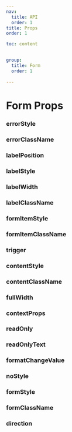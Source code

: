 ```yaml
---
nav: 
  title: API
  order: 1
title: Props
order: 1

toc: content
  

group:
  title: Form
  order: 1
  
---
```


# Form Props 
### errorStyle
<APIWrap apiInstance="{&quot;defaultValue&quot;:null,&quot;name&quot;:&quot;errorStyle&quot;,&quot;type&quot;:{&quot;name&quot;:&quot;CSSInterpolation&quot;},&quot;tags&quot;:{&quot;localKey&quot;:&quot;API.form.global.props.form.share.errorStyle&quot;,&quot;description&quot;:&quot;Error message style, supports object nesting writing method&quot;}}" ></APIWrap>
### errorClassName
<APIWrap apiInstance="{&quot;defaultValue&quot;:null,&quot;name&quot;:&quot;errorClassName&quot;,&quot;type&quot;:{&quot;name&quot;:&quot;string&quot;},&quot;tags&quot;:{&quot;description&quot;:&quot;Error prompt class name.&quot;,&quot;localKey&quot;:&quot;API.form.global.props.form.share.errorClass&quot;,&quot;version&quot;:&quot;1.3.4&quot;}}" ></APIWrap>
### labelPosition
<APIWrap apiInstance="{&quot;defaultValue&quot;:{&quot;value&quot;:&quot;row&quot;},&quot;name&quot;:&quot;labelPosition&quot;,&quot;type&quot;:{&quot;name&quot;:&quot;\&quot;row\&quot; | \&quot;top\&quot;&quot;},&quot;tags&quot;:{&quot;localKey&quot;:&quot;API.form.global.props.form.share.labelPosition&quot;,&quot;description&quot;:&quot;label position&quot;}}" ></APIWrap>
### labelStyle
<APIWrap apiInstance="{&quot;defaultValue&quot;:null,&quot;name&quot;:&quot;labelStyle&quot;,&quot;type&quot;:{&quot;name&quot;:&quot;CSSInterpolation&quot;},&quot;tags&quot;:{&quot;localKey&quot;:&quot;API.form.global.props.form.share.labelStyle&quot;,&quot;description&quot;:&quot;Label style, supports object nesting writing method&quot;}}" ></APIWrap>
### labelWidth
<APIWrap apiInstance="{&quot;defaultValue&quot;:null,&quot;name&quot;:&quot;labelWidth&quot;,&quot;type&quot;:{&quot;name&quot;:&quot;string | number&quot;},&quot;tags&quot;:{&quot;localKey&quot;:&quot;API.form.global.props.form.share.labelWidth&quot;,&quot;description&quot;:&quot;Label width&quot;}}" ></APIWrap>
### labelClassName
<APIWrap apiInstance="{&quot;defaultValue&quot;:null,&quot;name&quot;:&quot;labelClassName&quot;,&quot;type&quot;:{&quot;name&quot;:&quot;string&quot;},&quot;tags&quot;:{&quot;description&quot;:&quot;Label class name&quot;,&quot;localKey&quot;:&quot;API.form.global.props.form.share.labelClass&quot;,&quot;version&quot;:&quot;1.3.4&quot;}}" ></APIWrap>
### formItemStyle
<APIWrap apiInstance="{&quot;defaultValue&quot;:null,&quot;name&quot;:&quot;formItemStyle&quot;,&quot;type&quot;:{&quot;name&quot;:&quot;CSSInterpolation&quot;},&quot;tags&quot;:{&quot;localKey&quot;:&quot;API.form.global.props.form.share.formItemStyle&quot;,&quot;description&quot;:&quot;Form item style, supports object nesting writing method&quot;}}" ></APIWrap>
### formItemClassName
<APIWrap apiInstance="{&quot;defaultValue&quot;:null,&quot;name&quot;:&quot;formItemClassName&quot;,&quot;type&quot;:{&quot;name&quot;:&quot;string&quot;},&quot;tags&quot;:{&quot;description&quot;:&quot;Form item class&quot;,&quot;localKey&quot;:&quot;API.form.global.props.form.share.formItemClass&quot;,&quot;version&quot;:&quot;1.3.4&quot;}}" ></APIWrap>
### trigger
<APIWrap apiInstance="{&quot;defaultValue&quot;:{&quot;value&quot;:&quot;change&quot;},&quot;name&quot;:&quot;trigger&quot;,&quot;type&quot;:{&quot;name&quot;:&quot;\&quot;change\&quot; | \&quot;blur\&quot; | \&quot;manual\&quot; | (\&quot;change\&quot; | \&quot;blur\&quot; | \&quot;manual\&quot;)[]&quot;},&quot;tags&quot;:{&quot;localKey&quot;:&quot;API.form.global.props.form.share.trigger&quot;,&quot;description&quot;:&quot;Trigger verification event&quot;}}" ></APIWrap>
### contentStyle
<APIWrap apiInstance="{&quot;defaultValue&quot;:null,&quot;name&quot;:&quot;contentStyle&quot;,&quot;type&quot;:{&quot;name&quot;:&quot;CSSInterpolation&quot;},&quot;tags&quot;:{&quot;localKey&quot;:&quot;API.form.global.props.form.share.contentStyle&quot;,&quot;description&quot;:&quot;Form item content style, supports object nesting writing method&quot;}}" ></APIWrap>
### contentClassName
<APIWrap apiInstance="{&quot;defaultValue&quot;:null,&quot;name&quot;:&quot;contentClassName&quot;,&quot;type&quot;:{&quot;name&quot;:&quot;string&quot;},&quot;tags&quot;:{&quot;description&quot;:&quot;Content area style class name&quot;,&quot;localKey&quot;:&quot;API.form.global.props.form.share.contentClass&quot;,&quot;version&quot;:&quot;1.3.4&quot;}}" ></APIWrap>
### fullWidth
<APIWrap apiInstance="{&quot;defaultValue&quot;:{&quot;value&quot;:&quot;false&quot;},&quot;name&quot;:&quot;fullWidth&quot;,&quot;type&quot;:{&quot;name&quot;:&quot;boolean&quot;},&quot;tags&quot;:{&quot;localKey&quot;:&quot;API.form.global.props.form.share.fullWidth&quot;,&quot;description&quot;:&quot;Whether the width of the form item fills the entire row&quot;}}" ></APIWrap>
### contextProps
<APIWrap apiInstance="{&quot;defaultValue&quot;:null,&quot;name&quot;:&quot;contextProps&quot;,&quot;type&quot;:{&quot;name&quot;:&quot;ContextProps&quot;},&quot;tags&quot;:{&quot;localKey&quot;:&quot;API.form.global.props.form.share.contextProps&quot;,&quot;resetType&quot;:&quot;ContextProps&quot;,&quot;infoTitle&quot;:&quot;prop&quot;,&quot;infoPath&quot;:&quot;docs_api_apiDocs_contextProps&quot;,&quot;description&quot;:&quot;Form item option life cycle. Where dependencies are collected for the entire form&quot;}}" ></APIWrap>
### readOnly
<APIWrap apiInstance="{&quot;defaultValue&quot;:{&quot;value&quot;:&quot;false&quot;},&quot;name&quot;:&quot;readOnly&quot;,&quot;type&quot;:{&quot;name&quot;:&quot;boolean&quot;},&quot;tags&quot;:{&quot;localKey&quot;:&quot;API.form.global.props.form.share.readOnly&quot;,&quot;description&quot;:&quot;Whether the form item is read-only will pass this property to the form item's rendering control&quot;}}" ></APIWrap>
### readOnlyText
<APIWrap apiInstance="{&quot;defaultValue&quot;:null,&quot;name&quot;:&quot;readOnlyText&quot;,&quot;type&quot;:{&quot;name&quot;:&quot;(() => ReactNode) | ReactNode&quot;},&quot;tags&quot;:{&quot;localKey&quot;:&quot;API.form.global.props.form.share.readOnlyText&quot;,&quot;description&quot;:&quot;Customize content displayed in read-only state&quot;}}" ></APIWrap>
### formatChangeValue
<APIWrap apiInstance="{&quot;defaultValue&quot;:null,&quot;name&quot;:&quot;formatChangeValue&quot;,&quot;type&quot;:{&quot;name&quot;:&quot;((event: any) => any)&quot;},&quot;tags&quot;:{&quot;localKey&quot;:&quot;API.form.global.props.form.share.formatChangeValue&quot;,&quot;resetType&quot;:&quot;(e: any) => any&quot;,&quot;description&quot;:&quot;The value of the formatted control&quot;}}" ></APIWrap>
### noStyle
<APIWrap apiInstance="{&quot;defaultValue&quot;:{&quot;value&quot;:&quot;false&quot;},&quot;name&quot;:&quot;noStyle&quot;,&quot;type&quot;:{&quot;name&quot;:&quot;boolean&quot;},&quot;tags&quot;:{&quot;localKey&quot;:&quot;API.form.global.props.form.share.noStyle&quot;,&quot;version&quot;:&quot;1.5.1&quot;}}" ></APIWrap>
### formStyle
<APIWrap apiInstance="{&quot;defaultValue&quot;:null,&quot;name&quot;:&quot;formStyle&quot;,&quot;type&quot;:{&quot;name&quot;:&quot;CSSInterpolation&quot;},&quot;tags&quot;:{&quot;localKey&quot;:&quot;API.form.global.props.form.formStyle&quot;,&quot;description&quot;:&quot;Form style, supports object nesting writing method&quot;}}" ></APIWrap>
### formClassName
<APIWrap apiInstance="{&quot;defaultValue&quot;:null,&quot;name&quot;:&quot;formClassName&quot;,&quot;type&quot;:{&quot;name&quot;:&quot;string&quot;},&quot;tags&quot;:{&quot;description&quot;:&quot;Form container class name.&quot;,&quot;localKey&quot;:&quot;API.form.global.props.form.formClass&quot;,&quot;version&quot;:&quot;1.3.4&quot;}}" ></APIWrap>
### direction
<APIWrap apiInstance="{&quot;defaultValue&quot;:{&quot;value&quot;:&quot;column&quot;},&quot;name&quot;:&quot;direction&quot;,&quot;type&quot;:{&quot;name&quot;:&quot;\&quot;row\&quot; | \&quot;column\&quot;&quot;},&quot;tags&quot;:{&quot;localKey&quot;:&quot;API.form.global.props.form.direction&quot;,&quot;description&quot;:&quot;Overall form layout direction&quot;}}" ></APIWrap>
